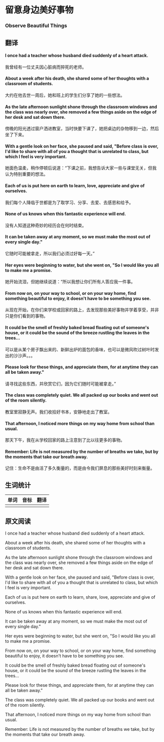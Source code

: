 # 留意身边美好事物

### Observe Beautiful Things

## 翻译

#### I once had a teacher whose husband died suddenly of a heart attack.
我曾经有一位丈夫因心脏病而猝死的老师。
#### About a week after his death, she shared some of her thoughts with a classroom of students.
大约在他去世一周后，她和班上的学生们分享了她的一些想法。
#### As the late afternoon sunlight shone through the classroom windows and the class was nearly over, she removed a few things aside on the edge of her desk and sat down there.
傍晚的阳光透过窗户洒进教室，当时快要下课了，她把桌边的杂物移到一边，然后坐了下来。
#### With a gentle look on her face, she paused and said, "Before class is over, I'd like to share with all of you a thought that is unrelated to class, but which I feel is very important.
她面色温柔，稍作停顿后说道：“下课之前，我想告诉大家一些与课堂无关，但我认为特别重要的想法。
#### Each of us is put here on earth to learn, love, appreciate and give of ourselves.
我们每个人降临于世都是为了取学习、分享、去爱、去感恩和给予。
#### None of us knows when this fantastic experience will end.
没有人知道这种奇妙的经历会在何时结束。
#### It can be taken away at any moment, so we must make the most out of every single day."
它随时可能被拿走，所以我们必须过好每一天。”
#### Her eyes were beginning to water, but she went on, "So I would like you all to make me a promise.
她开始流泪，但她继续说道：“所以我想让你们所有人答应我一件事。
#### From now on, on your way to school, or on your way home, find something beautiful to enjoy, it doesn't have to be something you see.
从现在开始，在你们来学校或回家的路上，去发现那些美好事物并学着享受，并非只是你们看到的事物。
#### It could be the smell of freshly baked bread floating out of someone's house, or it could be the sound of the breeze rustling the leaves in the trees...
可以是从某个房子飘出来的、新鲜出炉的面包的香味，也可以是微风吹过树叶时发出的沙沙声。。。
#### Please look for these things, and appreciate them, for at anytime they can all be taken away."
请寻找这些东西，并欣赏它们，因为它们随时可能被拿走。”
#### The class was completely quiet. We all packed up our books and went out of the room silently.
教室里寂静无声。我们收拾好书本，安静地走出了教室。
#### That afternoon, I noticed more things on my way home from school than usual.
那天下午，我在从学校回家的路上注意到了比以往更多的事物。
#### Remember: Life is not measured by the number of breaths we take, but by the moments that take our breath away.
记住：生命不是由活了多久衡量的，而是由令我们屏息的那些美好时刻来衡量。

## 生词统计
| 单词 | 音标 | 翻译 |
|-|-|-|
|  |  |  |


## 原文阅读

I once had a teacher whose husband died suddenly of a heart attack.

About a week after his death, she shared some of her thoughts with a classroom of students.

As the late afternoon sunlight shone through the classroom windows and the class was nearly over, she removed a few things aside on the edge of her desk and sat down there.

With a gentle look on her face, she paused and said, "Before class is over, I'd like to share with all of you a thought that is unrelated to class, but which I feel is very important.

Each of us is put here on earth to learn, share, love, appreciate and give of ourselves.

None of us knows when this fantastic experience will end. 

It can be taken away at any moment, so we must make the most out of every single day."

Her eyes were beginning to water, but she went on, "So I would like you all to make me a promise.

From now on, on your way to school, or on your way home, find something beautiful to enjoy, it doesn't have to be something you see.

It could be the smell of freshly baked bread floating out of someone's house, or it could be the sound of the breeze rustling the leaves in the trees...

Please look for these things, and appreciate them, for at anytime they can all be taken away."

The class was completely quiet. We all packed up our books and went out of the room silently.

That afternoon, I noticed more things on my way home from school than usual.

Remember: Life is not measured by the number of breaths we take, but by the moments that take our breath away.

<src-rtyAudio :src="'https://rtyxmd.gitee.io/rtyresources2020/May/Observe%20Beautiful%20Things.mp3'"></src-rtyAudio>

